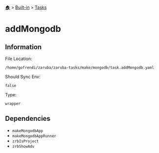 <!--startTocHeader-->
[🏠](../../README.md) > [Built-in](../README.md) > [Tasks](README.md)
# addMongodb
<!--endTocHeader-->


## Information

File Location:

    /home/gofrendi/zaruba/zaruba-tasks/make/mongodb/task.addMongodb.yaml

Should Sync Env:

    false

Type:

    wrapper


## Dependencies

- `makeMongodbApp`
- `makeMongodbAppRunner`
- `zrbIsProject`
- `zrbShowAdv`



<!--startTocSubtopic-->

<!--endTocSubtopic-->